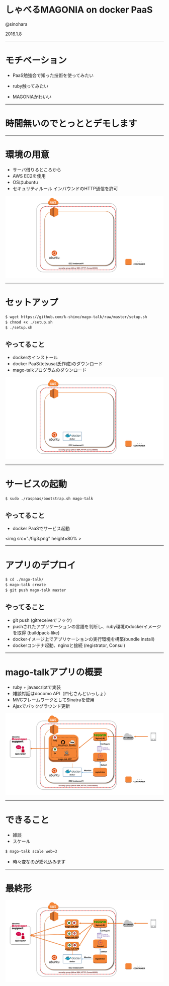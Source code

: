 # しゃべるMAGONIA on docker PaaS

@sinohara

2016.1.8

---

# モチベーション

* <p class="fragment">PaaS勉強会で知った技術を使ってみたい</p>
* <p class="fragment">ruby触ってみたい</p>
* <p class="fragment">MAGONIAかわいい</p>

---

# 時間無いのでとっととデモします


---

# 環境の用意

* サーバ借りるところから
* AWS EC2を使用
* OSはubuntu
* セキュリティルール インバウンドのHTTP通信を許可

![Alt Text](./fig1.png)

---

# セットアップ

```sh
$ wget https://github.com/k-shino/mago-talk/raw/master/setup.sh
$ chmod +x ./setup.sh
$ ./setup.sh
```

## やってること

* dockerのインストール
* docker PaaS(tetsusat氏作成)のダウンロード
* mago-talkプログラムのダウンロード

![Alt Text](./fig2.png)

---

# サービスの起動

```sh
$ sudo ./raspaas/bootstrap.sh mago-talk
```

## やってること

* docker PaaSでサービス起動

<img src="./fig3.png" height=80% \>

---

# アプリのデプロイ

```sh
$ cd ./mago-talk/
$ mago-talk create
$ git push mago-talk master
```

## やってること

* git push (gitreceiveでフック)
* pushされたアプリケーションの言語を判断し、ruby環境のdockerイメージを取得 (buildpack-like)
* dockerイメージ上でアプリケーションの実行環境を構築(bundle install)
* dockerコンテナ起動、nginxと接続 (registrator, Consul)

---

# mago-talkアプリの概要

* ruby + javascriptで実装
* 雑談対話はdocomo API（四七さんといっしょ）
* MVCフレームワークとしてSinatraを使用
* Ajaxでバックグラウンド更新

![Alt Text](./fig4.png)

---

# できること

* 雑談
* スケール

```sh
$ mago-talk scale web=3
```

* <p class="fragment">時々変なのが紛れ込みます</p>

---

# 最終形

![Alt Text](./fig5.png)
